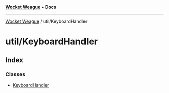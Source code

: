 [**Wocket Weague**](../../README.md) • **Docs**

***

[Wocket Weague](../../modules.md) / util/KeyboardHandler

# util/KeyboardHandler

## Index

### Classes

- [KeyboardHandler](classes/KeyboardHandler.md)
